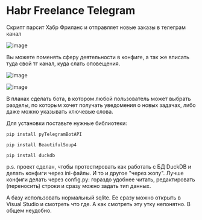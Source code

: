 # Habr Freelance Telegram
Скрипт парсит Хабр Фриланс и отправляет новые заказы в телеграм канал

![image](https://user-images.githubusercontent.com/130507972/232136344-fbcaa884-0eda-4cd2-a8c9-f39c801439b3.png)

Вы можете поменять сферу деятельности в конфиге, а так же вписать туда свой тг канал, куда слать оповещения.

![image](https://user-images.githubusercontent.com/130507972/232136056-d48af87c-81b8-441d-9f70-1598c3539e78.png)

![image](https://user-images.githubusercontent.com/130507972/232136207-648d0830-a1fa-4f5a-9f35-f5941a84278a.png)


В планах сделать бота, в котором любой пользователь может выбрать разделы, по которым хочет получать уведомения о новых задачах, либо даже можно указывать ключевые слова.

Для установки поставьте нужныe библиотеки:

<code>pip install pyTelegramBotAPI</code>

<code>pip install BeautifulSoup4</code>

<code>pip install duckdb</code>


p.s. проект сделан, чтобы протестировать как работать с БД DuckDB и делать конфиги через ini-файлы. И то и другое "через жопу". 
Лучше конфиги делать через config.py: гораздо удобнее читать, редактировать (переносить) строки и сразу можно задать тип данных.

А базу использовать нормальный sqlite. Ее сразу можно открыть в Visual Studio и смотреть что где. А как смотреть эту утку непонятно. В общем неудобно.
